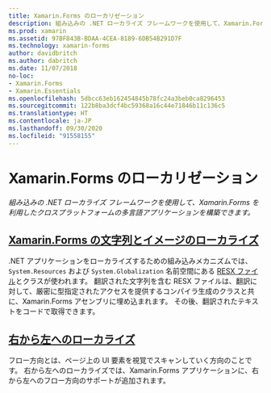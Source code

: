 ```yaml
---
title: Xamarin.Forms のローカリゼーション
description: 組み込みの .NET ローカライズ フレームワークを使用して、Xamarin.Forms を利用したクロスプラットフォームの多言語アプリケーションを構築できます。 テキストと画像をローカライズすることができ、アプリケーションのフロー方向を右から左にすることができます。
ms.prod: xamarin
ms.assetid: 97BF843B-BDAA-4CEA-8189-6DB54B291D7F
ms.technology: xamarin-forms
author: davidbritch
ms.author: dabritch
ms.date: 11/07/2018
no-loc:
- Xamarin.Forms
- Xamarin.Essentials
ms.openlocfilehash: 5dbcc63eb162454845b78fc24a3beb0ca8296453
ms.sourcegitcommit: 122b8ba3dcf4bc59368a16c44e71846b11c136c5
ms.translationtype: HT
ms.contentlocale: ja-JP
ms.lasthandoff: 09/30/2020
ms.locfileid: "91558155"
---
```

# <a name="no-locxamarinforms-localization"></a>Xamarin.Forms のローカリゼーション

_組み込みの .NET ローカライズ フレームワークを使用して、Xamarin.Forms を利用したクロスプラットフォームの多言語アプリケーションを構築できます。_

## <a name="no-locxamarinforms-string-and-image-localization"></a>[Xamarin.Forms の文字列とイメージのローカライズ](text.md)

.NET アプリケーションをローカライズするための組み込みメカニズムでは、`System.Resources` および `System.Globalization` 名前空間にある [RESX ファイル](/dotnet/framework/resources/creating-resource-files-for-desktop-apps#resources-in-resx-files)とクラスが使われます。 翻訳された文字列を含む RESX ファイルは、翻訳に対して、厳密に型指定されたアクセスを提供するコンパイラ生成のクラスと共に、Xamarin.Forms アセンブリに埋め込まれます。 その後、翻訳されたテキストをコードで取得できます。

## <a name="right-to-left-localization"></a>[右から左へのローカライズ](right-to-left.md)

フロー方向とは、ページ上の UI 要素を視覚でスキャンしていく方向のことです。 右から左へのローカライズでは、Xamarin.Forms アプリケーションに、右から左へのフロー方向のサポートが追加されます。